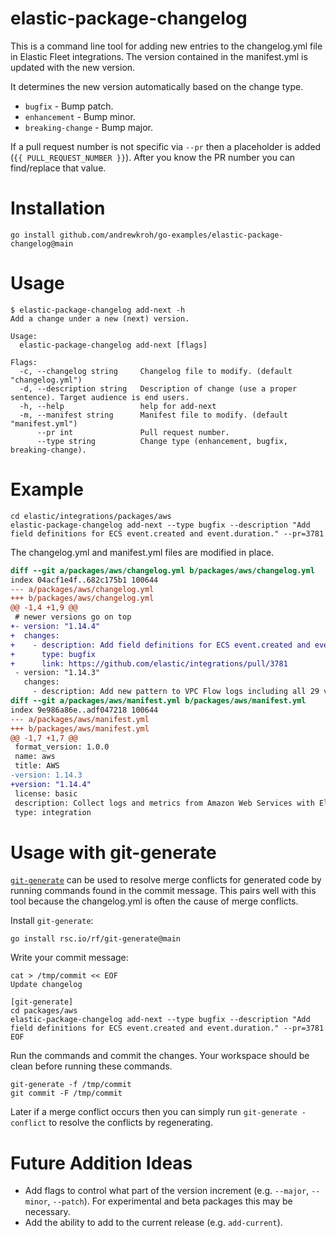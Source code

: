 # elastic-package-changelog

This is a command line tool for adding new entries to the changelog.yml file
in Elastic Fleet integrations. The version contained in the manifest.yml is
updated with the new version.

It determines the new version automatically based on the change type.

- `bugfix` - Bump patch.
- `enhancement` - Bump minor.
- `breaking-change` - Bump major.

If a pull request number is not specific via `--pr` then a placeholder is
added (`{{ PULL_REQUEST_NUMBER }}`). After you know the PR number you can
find/replace that value.

# Installation

`go install github.com/andrewkroh/go-examples/elastic-package-changelog@main`

# Usage

```
$ elastic-package-changelog add-next -h
Add a change under a new (next) version.

Usage:
  elastic-package-changelog add-next [flags]

Flags:
  -c, --changelog string     Changelog file to modify. (default "changelog.yml")
  -d, --description string   Description of change (use a proper sentence). Target audience is end users.
  -h, --help                 help for add-next
  -m, --manifest string      Manifest file to modify. (default "manifest.yml")
      --pr int               Pull request number.
      --type string          Change type (enhancement, bugfix, breaking-change).
```

# Example

```
cd elastic/integrations/packages/aws
elastic-package-changelog add-next --type bugfix --description "Add field definitions for ECS event.created and event.duration." --pr=3781
```

The changelog.yml and manifest.yml files are modified in place.

```diff
diff --git a/packages/aws/changelog.yml b/packages/aws/changelog.yml
index 04acf1e4f..682c175b1 100644
--- a/packages/aws/changelog.yml
+++ b/packages/aws/changelog.yml
@@ -1,4 +1,9 @@
 # newer versions go on top
+- version: "1.14.4"
+  changes:
+    - description: Add field definitions for ECS event.created and event.duration.
+      type: bugfix
+      link: https://github.com/elastic/integrations/pull/3781
 - version: "1.14.3"
   changes:
     - description: Add new pattern to VPC Flow logs including all 29 v5 fields
diff --git a/packages/aws/manifest.yml b/packages/aws/manifest.yml
index 9e986a86e..adf047218 100644
--- a/packages/aws/manifest.yml
+++ b/packages/aws/manifest.yml
@@ -1,7 +1,7 @@
 format_version: 1.0.0
 name: aws
 title: AWS
-version: 1.14.3
+version: "1.14.4"
 license: basic
 description: Collect logs and metrics from Amazon Web Services with Elastic Agent.
 type: integration
```

# Usage with git-generate

[`git-generate`](https://github.com/rsc/rf/blob/main/git-generate/main.go) can
be used to resolve merge conflicts for generated code by running commands found
in the commit message. This pairs well with this tool because the changelog.yml
is often the cause of merge conflicts.

Install `git-generate`:

`go install rsc.io/rf/git-generate@main`

Write your commit message:
```
cat > /tmp/commit << EOF
Update changelog

[git-generate]
cd packages/aws
elastic-package-changelog add-next --type bugfix --description "Add field definitions for ECS event.created and event.duration." --pr=3781
EOF
```

Run the commands and commit the changes. Your workspace should be clean
before running these commands.

```
git-generate -f /tmp/commit
git commit -F /tmp/commit
```

Later if a merge conflict occurs then you can simply run `git-generate -conflict`
to resolve the conflicts by regenerating.

# Future Addition Ideas

- Add flags to control what part of the version increment (e.g. `--major`,
`--minor`, `--patch`). For experimental and beta packages this may be necessary.
- Add the ability to add to the current release (e.g. `add-current`).
